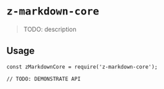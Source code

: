 # `z-markdown-core`

> TODO: description

## Usage

```
const zMarkdownCore = require('z-markdown-core');

// TODO: DEMONSTRATE API
```
